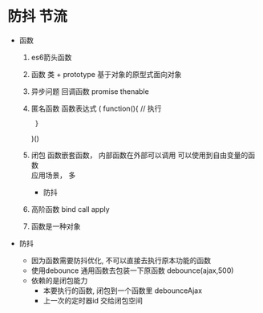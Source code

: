 #  防抖  节流


- 函数
    1. es6箭头函数
    2. 函数 类  + prototype  基于对象的原型式面向对象
    3. 异步问题  回调函数  promise  thenable
    4. 匿名函数  函数表达式
        (
            function(){ // 执行

            }
        )()
    5. 闭包
        函数嵌套函数， 内部函数在外部可以调用
        可以使用到自由变量的函数  
        应用场景， 多
        - 防抖
    6. 高阶函数 
        bind  call  apply
    7. 函数是一种对象

- 防抖
    - 因为函数需要防抖优化, 不可以直接去执行原本功能的函数
    - 使用debounce 通用函数去包装一下原函数
        debounce(ajax,500)
    - 依赖的是闭包能力
        - 本要执行的函数, 闭包到一个函数里  debounceAjax 
        - 上一次的定时器id 交给闭包空间 